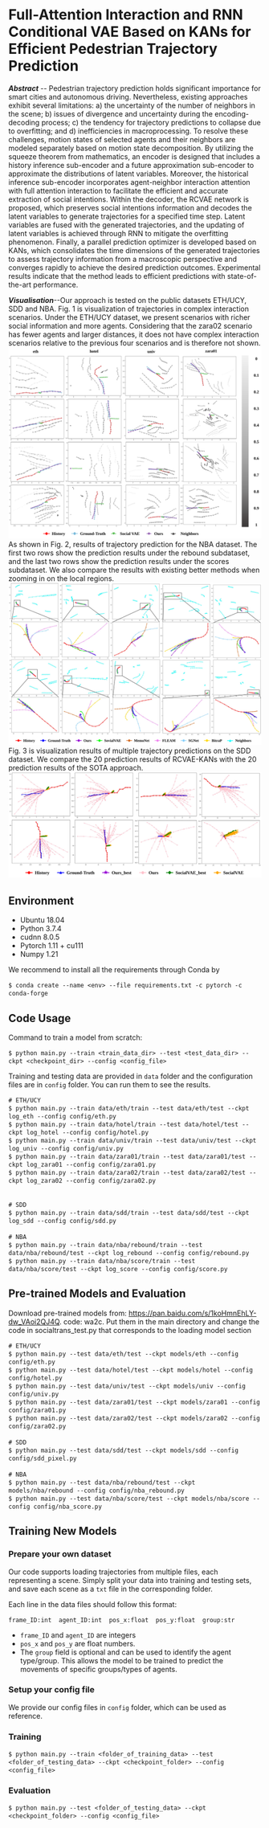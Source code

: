 # Full-Attention Interaction and RNN Conditional VAE Based on KANs for Efficient Pedestrian Trajectory Prediction


_**Abstract**_ -- Pedestrian trajectory prediction holds significant importance for smart cities and autonomous driving. Nevertheless, existing approaches exhibit several limitations: a) the uncertainty of the number of neighbors in the scene; b) issues of divergence and uncertainty during the encoding-decoding process; c) the tendency for trajectory predictions to collapse due to overfitting; and d) inefficiencies in macroprocessing. To resolve these challenges, motion states of selected agents and their neighbors are modeled separately based on motion state decomposition. By utilizing the squeeze theorem from mathematics, an encoder is designed that includes a history inference sub-encoder and a future approximation sub-encoder to approximate the distributions of latent variables. Moreover, the historical inference sub-encoder incorporates agent-neighbor interaction attention with full attention interaction to facilitate the efficient and accurate extraction of social intentions. Within the decoder, the RCVAE network is proposed, which preserves social intentions information and decodes the latent variables to generate trajectories for a specified time step. Latent variables are fused with the generated trajectories, and the updating of latent variables is achieved through RNN to mitigate the overfitting phenomenon. Finally, a parallel prediction optimizer is developed based on KANs, which consolidates the time dimensions of the generated trajectories to assess trajectory information from a macroscopic perspective and converges rapidly to achieve the desired prediction outcomes. Experimental results indicate that the method leads to efficient predictions with state-of-the-art performance.


_**Visualisation**_--Our approach is tested on the public datasets ETH/UCY, SDD and NBA. Fig. 1 is visualization of trajectories in complex interaction scenarios. Under the ETH/UCY dataset, we present scenarios with richer social information and more agents. Considering that the zara02 scenario has fewer agents and larger distances, it does not have complex interaction scenarios relative to the previous four scenarios and is therefore not shown. 
![](pic1.svg)
As shown in Fig. 2, results of trajectory prediction for the NBA dataset. The first two rows show the prediction results under the rebound subdataset, and the last two rows show the prediction results under the scores subdataset. We also compare the results with existing better methods when zooming in on the local regions. 
![](pic2.svg)
Fig. 3 is visualization results of multiple trajectory predictions on the SDD dataset. We compare the 20 prediction results of RCVAE-KANs with the 20 prediction results of the SOTA approach.
![](pic3.svg)


## Environment
- Ubuntu 18.04
- Python 3.7.4
- cudnn 8.0.5
- Pytorch 1.11 + cu111
- Numpy 1.21

We recommend to install all the requirements through Conda by

    $ conda create --name <env> --file requirements.txt -c pytorch -c conda-forge

## Code Usage

Command to train a model from scratch:

    $ python main.py --train <train_data_dir> --test <test_data_dir> --ckpt <checkpoint_dir> --config <config_file>

Training and testing data are provided in `data` folder and the configuration files are in `config` folder. 
You can run them to see the results.

    # ETH/UCY
    $ python main.py --train data/eth/train --test data/eth/test --ckpt log_eth --config config/eth.py
    $ python main.py --train data/hotel/train --test data/hotel/test --ckpt log_hotel --config config/hotel.py
    $ python main.py --train data/univ/train --test data/univ/test --ckpt log_univ --config config/univ.py
    $ python main.py --train data/zara01/train --test data/zara01/test --ckpt log_zara01 --config config/zara01.py
    $ python main.py --train data/zara02/train --test data/zara02/test --ckpt log_zara02 --config config/zara02.py


    # SDD
    $ python main.py --train data/sdd/train --test data/sdd/test --ckpt log_sdd --config config/sdd.py

    # NBA
    $ python main.py --train data/nba/rebound/train --test data/nba/rebound/test --ckpt log_rebound --config config/rebound.py
    $ python main.py --train data/nba/score/train --test data/nba/score/test --ckpt log_score --config config/score.py


## Pre-trained Models and Evaluation
Download pre-trained models from: https://pan.baidu.com/s/1koHmnEhLY-dw_VAoi2QJ4Q. code: wa2c.
Put them in the main directory and change the code in socialtrans_test.py that corresponds to the loading model section


    # ETH/UCY
    $ python main.py --test data/eth/test --ckpt models/eth --config config/eth.py
    $ python main.py --test data/hotel/test --ckpt models/hotel --config config/hotel.py
    $ python main.py --test data/univ/test --ckpt models/univ --config config/univ.py
    $ python main.py --test data/zara01/test --ckpt models/zara01 --config config/zara01.py
    $ python main.py --test data/zara02/test --ckpt models/zara02 --config config/zara02.py

    # SDD
    $ python main.py --test data/sdd/test --ckpt models/sdd --config config/sdd_pixel.py

    # NBA
    $ python main.py --test data/nba/rebound/test --ckpt models/nba/rebound --config config/nba_rebound.py
    $ python main.py --test data/nba/score/test --ckpt models/nba/score --config config/nba_score.py

 

## Training New Models

### Prepare your own dataset

Our code supports loading trajectories from multiple files, each representing a scene. Simply split your data into training and testing sets, and save each scene as a `txt` file in the corresponding folder.

Each line in the data files should follow this format:

    frame_ID:int  agent_ID:int  pos_x:float  pos_y:float  group:str

- `frame_ID` and `agent_ID` are integers 
- `pos_x` and `pos_y` are float numbers. 
- The `group` field is optional and can be used to identify the agent type/group. This allows the model to be trained to predict the movements of specific groups/types of agents.

### Setup your config file

We provide our config files in `config` folder, which can be used as reference.


### Training

    $ python main.py --train <folder_of_training_data> --test <folder_of_testing_data> --ckpt <checkpoint_folder> --config <config_file>

### Evaluation

    $ python main.py --test <folder_of_testing_data> --ckpt <checkpoint_folder> --config <config_file>